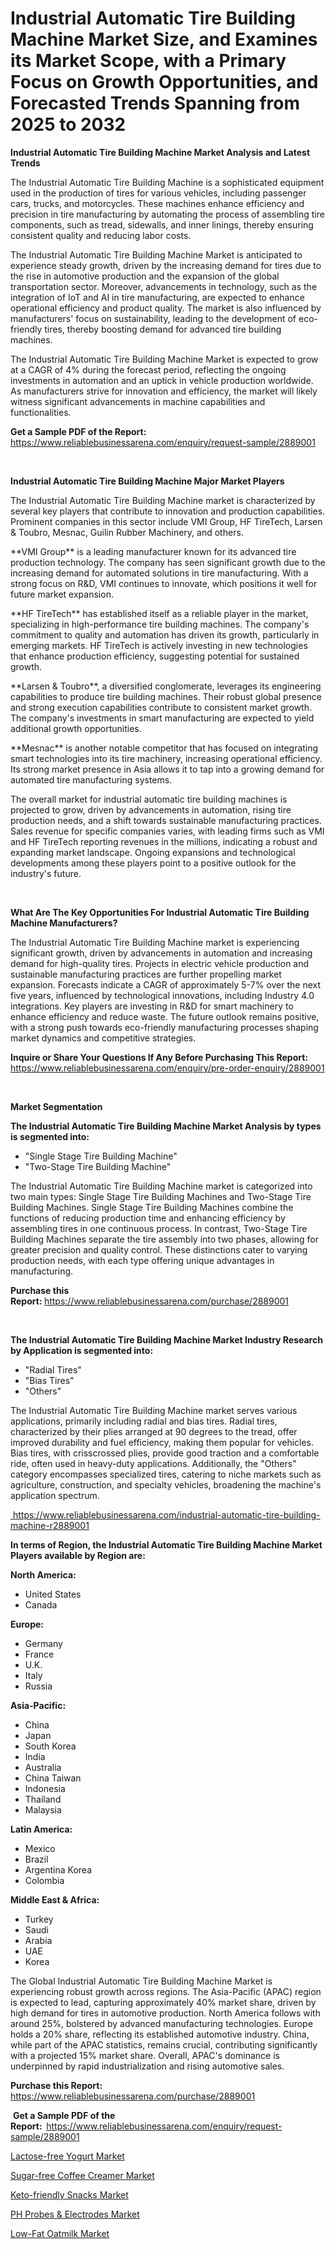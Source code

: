 <p><h1>Industrial Automatic Tire Building Machine Market Size, and Examines its Market Scope, with a Primary Focus on Growth Opportunities, and Forecasted Trends Spanning from 2025 to 2032</h1></p><p><strong>Industrial Automatic Tire Building Machine Market Analysis and Latest Trends</strong></p>
<p><p>The Industrial Automatic Tire Building Machine is a sophisticated equipment used in the production of tires for various vehicles, including passenger cars, trucks, and motorcycles. These machines enhance efficiency and precision in tire manufacturing by automating the process of assembling tire components, such as tread, sidewalls, and inner linings, thereby ensuring consistent quality and reducing labor costs.</p><p>The Industrial Automatic Tire Building Machine Market is anticipated to experience steady growth, driven by the increasing demand for tires due to the rise in automotive production and the expansion of the global transportation sector. Moreover, advancements in technology, such as the integration of IoT and AI in tire manufacturing, are expected to enhance operational efficiency and product quality. The market is also influenced by manufacturers' focus on sustainability, leading to the development of eco-friendly tires, thereby boosting demand for advanced tire building machines.</p><p>The Industrial Automatic Tire Building Machine Market is expected to grow at a CAGR of 4% during the forecast period, reflecting the ongoing investments in automation and an uptick in vehicle production worldwide. As manufacturers strive for innovation and efficiency, the market will likely witness significant advancements in machine capabilities and functionalities.</p></p>
<p><strong>Get a Sample PDF of the Report:&nbsp;</strong> <a href="https://www.reliablebusinessarena.com/enquiry/request-sample/2889001?utm_campaign=3519&utm_medium=2&utm_source=Github&utm_content=ia&utm_term=14032025&utm_id=industrial-automatic-tire-building-machine">https://www.reliablebusinessarena.com/enquiry/request-sample/2889001</a></p>
<p>&nbsp;</p>
<p><strong>Industrial Automatic Tire Building Machine Major Market Players</strong></p>
<p><p>The Industrial Automatic Tire Building Machine market is characterized by several key players that contribute to innovation and production capabilities. Prominent companies in this sector include VMI Group, HF TireTech, Larsen & Toubro, Mesnac, Guilin Rubber Machinery, and others.</p><p>**VMI Group** is a leading manufacturer known for its advanced tire production technology. The company has seen significant growth due to the increasing demand for automated solutions in tire manufacturing. With a strong focus on R&D, VMI continues to innovate, which positions it well for future market expansion.</p><p>**HF TireTech** has established itself as a reliable player in the market, specializing in high-performance tire building machines. The company's commitment to quality and automation has driven its growth, particularly in emerging markets. HF TireTech is actively investing in new technologies that enhance production efficiency, suggesting potential for sustained growth.</p><p>**Larsen & Toubro**, a diversified conglomerate, leverages its engineering capabilities to produce tire building machines. Their robust global presence and strong execution capabilities contribute to consistent market growth. The company's investments in smart manufacturing are expected to yield additional growth opportunities.</p><p>**Mesnac** is another notable competitor that has focused on integrating smart technologies into its tire machinery, increasing operational efficiency. Its strong market presence in Asia allows it to tap into a growing demand for automated tire manufacturing systems.</p><p>The overall market for industrial automatic tire building machines is projected to grow, driven by advancements in automation, rising tire production needs, and a shift towards sustainable manufacturing practices. Sales revenue for specific companies varies, with leading firms such as VMI and HF TireTech reporting revenues in the millions, indicating a robust and expanding market landscape. Ongoing expansions and technological developments among these players point to a positive outlook for the industry's future.</p></p>
<p>&nbsp;</p>
<p><strong>What Are The Key Opportunities For Industrial Automatic Tire Building Machine Manufacturers?</strong></p>
<p><p>The Industrial Automatic Tire Building Machine market is experiencing significant growth, driven by advancements in automation and increasing demand for high-quality tires. Projects in electric vehicle production and sustainable manufacturing practices are further propelling market expansion. Forecasts indicate a CAGR of approximately 5-7% over the next five years, influenced by technological innovations, including Industry 4.0 integrations. Key players are investing in R&D for smart machinery to enhance efficiency and reduce waste. The future outlook remains positive, with a strong push towards eco-friendly manufacturing processes shaping market dynamics and competitive strategies.</p></p>
<p><strong>Inquire or Share Your Questions If Any Before Purchasing This Report:</strong> <a href="https://www.reliablebusinessarena.com/enquiry/pre-order-enquiry/2889001?utm_campaign=3519&utm_medium=2&utm_source=Github&utm_content=ia&utm_term=14032025&utm_id=industrial-automatic-tire-building-machine">https://www.reliablebusinessarena.com/enquiry/pre-order-enquiry/2889001</a></p>
<p>&nbsp;</p>
<p><strong>Market Segmentation</strong></p>
<p><strong>The Industrial Automatic Tire Building Machine Market Analysis by types is segmented into:</strong></p>
<p><ul><li>"Single Stage Tire Building Machine"</li><li>"Two-Stage Tire Building Machine"</li></ul></p>
<p><p>The Industrial Automatic Tire Building Machine market is categorized into two main types: Single Stage Tire Building Machines and Two-Stage Tire Building Machines. Single Stage Tire Building Machines combine the functions of reducing production time and enhancing efficiency by assembling tires in one continuous process. In contrast, Two-Stage Tire Building Machines separate the tire assembly into two phases, allowing for greater precision and quality control. These distinctions cater to varying production needs, with each type offering unique advantages in manufacturing.</p></p>
<p><strong>Purchase this Report:&nbsp;</strong><a href="https://www.reliablebusinessarena.com/purchase/2889001?utm_campaign=3519&utm_medium=2&utm_source=Github&utm_content=ia&utm_term=14032025&utm_id=industrial-automatic-tire-building-machine">https://www.reliablebusinessarena.com/purchase/2889001</a></p>
<p>&nbsp;</p>
<p><strong>The Industrial Automatic Tire Building Machine Market Industry Research by Application is segmented into:</strong></p>
<p><ul><li>"Radial Tires"</li><li>"Bias Tires"</li><li>"Others"</li></ul></p>
<p><p>The Industrial Automatic Tire Building Machine market serves various applications, primarily including radial and bias tires. Radial tires, characterized by their plies arranged at 90 degrees to the tread, offer improved durability and fuel efficiency, making them popular for vehicles. Bias tires, with crisscrossed plies, provide good traction and a comfortable ride, often used in heavy-duty applications. Additionally, the "Others" category encompasses specialized tires, catering to niche markets such as agriculture, construction, and specialty vehicles, broadening the machine's application spectrum.</p></p>
<p><a href="https://www.reliablebusinessarena.com/industrial-automatic-tire-building-machine-r2889001?utm_campaign=3519&utm_medium=2&utm_source=Github&utm_content=ia&utm_term=14032025&utm_id=industrial-automatic-tire-building-machine">&nbsp;https://www.reliablebusinessarena.com/industrial-automatic-tire-building-machine-r2889001</a></p>
<p><strong>In terms of Region, the Industrial Automatic Tire Building Machine Market Players available by Region are:</strong></p>
<p>
    <p> <strong> North America: </strong>
        <ul>
            <li>United States</li>
            <li>Canada</li>
        </ul>
        </p> 
    <p> <strong> Europe: </strong>
        <ul>
            <li>Germany</li>
            <li>France</li>
            <li>U.K.</li>
            <li>Italy</li>
            <li>Russia</li>
        </ul>
        </p> 
    <p> <strong> Asia-Pacific: </strong>
        <ul>
            <li>China</li>
            <li>Japan</li>
            <li>South Korea</li>
            <li>India</li>
            <li>Australia</li>
            <li>China Taiwan</li>
            <li>Indonesia</li>
            <li>Thailand</li>
            <li>Malaysia</li>
        </ul>
        </p> 
    <p> <strong> Latin America: </strong>
        <ul>
            <li>Mexico</li>
            <li>Brazil</li>
            <li>Argentina Korea</li>
            <li>Colombia</li>
        </ul>
        </p> 
    <p> <strong> Middle East & Africa: </strong>
        <ul>
            <li>Turkey</li>
            <li>Saudi</li>
            <li>Arabia</li>
            <li>UAE</li>
            <li>Korea</li>
        </ul>
    </p>
    </p>
<p><p>The Global Industrial Automatic Tire Building Machine Market is experiencing robust growth across regions. The Asia-Pacific (APAC) region is expected to lead, capturing approximately 40% market share, driven by high demand for tires in automotive production. North America follows with around 25%, bolstered by advanced manufacturing technologies. Europe holds a 20% share, reflecting its established automotive industry. China, while part of the APAC statistics, remains crucial, contributing significantly with a projected 15% market share. Overall, APAC's dominance is underpinned by rapid industrialization and rising automotive sales.</p></p>
<p><strong>Purchase this Report: </strong><a href="https://www.reliablebusinessarena.com/purchase/2889001?utm_campaign=3519&utm_medium=2&utm_source=Github&utm_content=ia&utm_term=14032025&utm_id=industrial-automatic-tire-building-machine">https://www.reliablebusinessarena.com/purchase/2889001</a></p>
<p>&nbsp;<strong>Get a Sample PDF of the Report:&nbsp;&nbsp;</strong><a href="https://www.reliablebusinessarena.com/enquiry/request-sample/2889001?utm_campaign=3519&utm_medium=2&utm_source=Github&utm_content=ia&utm_term=14032025&utm_id=industrial-automatic-tire-building-machine">https://www.reliablebusinessarena.com/enquiry/request-sample/2889001</a></p>
<p><strong></strong></p>
<p><p><a href="https://www.linkedin.com/pulse/lactose-free-yogurt-market-size-share-analysis-2025-2032-stlkc?utm_campaign=3519&utm_medium=2&utm_source=Github&utm_content=ia&utm_term=14032025&utm_id=industrial-automatic-tire-building-machine">Lactose-free Yogurt Market</a></p><p><a href="https://www.linkedin.com/pulse/astudy-onthe-global-sugar-free-coffee-creamer-market-includinginformation-bd4fc?utm_campaign=3519&utm_medium=2&utm_source=Github&utm_content=ia&utm_term=14032025&utm_id=industrial-automatic-tire-building-machine">Sugar-free Coffee Creamer Market</a></p><p><a href="https://www.linkedin.com/pulse/comprehensive-study-keto-friendly-snacks-market-size-dynamics-jgljf?utm_campaign=3519&utm_medium=2&utm_source=Github&utm_content=ia&utm_term=14032025&utm_id=industrial-automatic-tire-building-machine">Keto-friendly Snacks Market</a></p><p><a href="https://www.linkedin.com/pulse/industry-growth-potential-ph-probes-electrodes-market-forecasted-thg7f?utm_campaign=3519&utm_medium=2&utm_source=Github&utm_content=ia&utm_term=14032025&utm_id=industrial-automatic-tire-building-machine">PH Probes & Electrodes Market</a></p><p><a href="https://www.linkedin.com/pulse/analyzing-low-fat-oatmilk-market-expected-cagr-143-key-drivers-rmi8f?utm_campaign=3519&utm_medium=2&utm_source=Github&utm_content=ia&utm_term=14032025&utm_id=industrial-automatic-tire-building-machine">Low-Fat Oatmilk Market</a></p></p>